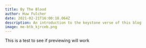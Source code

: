 ```yaml
---
title: By The Blood
author: Huw Fulcher
date: 2021-02-21T16:00:18.064Z
description: An introduction to the keystone verse of this blog
image: me-btb_kjrceb.png
---
```


This is a test to see if previewing will work
